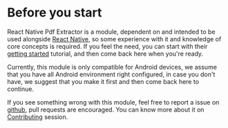 # Before you start

React Native Pdf Extractor is a module, dependent on and intended to be used alongside [React Native](https://github.com/facebook/react-native), so some experience with it and knowledge of core concepts is required. If you feel the need, you can start with their [getting started](https://reactnative.dev/docs/getting-started) tutorial, and then come back here when you're ready.

Currently, this module is only compatible for Android devices, we assume that you have all Android environment right configured, in case you don't have, we suggest that you make it first and then come back here to continue.

If you see something wrong with this module, feel free to report a issue on [github](https://github.com/1fabiopereira/react-native-pdf-extractor), pull requests are encouraged. You can know more about it on [Contributing](https://1fabiopereira.github.io/react-native-pdf-extractor/docs/contributing) session.
